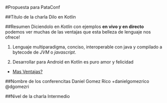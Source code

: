 #Propuesta para PataConf

##Título de la charla
Dilo en Kotlin

##Resumen
Diciendolo en _Kotlin_ con ejemplos **en vivo y en directo** podemos ver muchas de las ventajas que esta belleza de lenguaje nos ofrece! 

1. Lenguaje multiparadigma, conciso, interoperable con java y compilado a bytecode de _JVM_ o _javascript_. 

2. Desarrollar para Android en Kotlin es puro amor y felicidad

- [Mas Ventajas?](https://medium.com/@octskyward/why-kotlin-is-my-next-programming-language-c25c001e26e3#.om61nmwuo)

##Nombre de los conferencitas
Daniel Gomez Rico +danielgomezrico @dgomezri

##Nivel de la charla
Intermedio